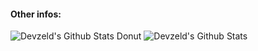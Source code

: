 
<!-- # Hello, I am Eldis Izeirovski. 👋


### **I know:**
![java](https://img.shields.io/badge/Java-ED8B00?style=for-the-badge&logo=openjdk&logoColor=white)
![python](https://img.shields.io/badge/Python-0070FF?style=for-the-badge&logo=python&logoColor=white)
![javascript](https://img.shields.io/badge/JavaScript-F7DF1E?style=for-the-badge&logo=javascript&logoColor=black)
![typescript](https://img.shields.io/badge/TypeScript-007ACC?style=for-the-badge&logo=typescript&logoColor=white)
![css](https://img.shields.io/badge/CSS3-1572B6?style=for-the-badge&logo=css3&logoColor=white)
![html](https://img.shields.io/badge/HTML5-E34F26?style=for-the-badge&logo=html5&logoColor=white)
![markdown](https://img.shields.io/badge/Markdown-303030?style=for-the-badge&logo=markdown&logoColor=white)
### **I have used:**
![three.js](https://img.shields.io/badge/Three.js-000000?style=for-the-badge&logo=three.js&logoColor=white)
![node.js](https://img.shields.io/badge/node.js%20-%2343853D.svg?&style=for-the-badge&logo=node.js&logoColor=white)
![react](https://img.shields.io/badge/react%20-%2320232a.svg?&style=for-the-badge&logo=react&logoColor=%2361DAFB)
<br/>
### **I'm on:**
[![github](https://img.shields.io/badge/Follow-100000?style=for-the-badge&logo=github&logoColor=white)](https://github.com/devzeld)

I'm a mainly web developer concentrated on making attractive and usefull websites.
I made a discord bot in javascript and python too.
-->

<!--
#### Contacts:

- E-mail: [eldis.izeirovski@gmail.com](mailto:eldis.izeirovski7@gmail.com)
- Site: [devzeld.github.io](https://devzeld.github.io/zeld/#/)
- 
-->

#### Other infos: 
![Devzeld's Github Stats Donut](https://github-readme-stats.vercel.app/api/top-langs/?username=devzeld&layout=donut&hide_border=true&theme=transparent)
![Devzeld's Github Stats](https://github-readme-stats.vercel.app/api?username=devzeld&show_icons=true&layout=compact&hide_border=true&theme=transparent)

